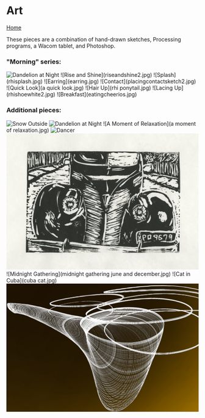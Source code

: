 # Art

[Home](index.md)

These pieces are a combination of hand-drawn sketches, Processing programs, a Wacom tablet, and Photoshop.

### "Morning" series:
<img src="ashleydandelion.jpg" alt="Dandelion at Night" width=50%/>  
![Rise and Shine](riseandshine2.jpg) ![Splash](rhisplash.jpg) ![Earring](earring.jpg) ![Contact](placingcontactsketch2.jpg) ![Quick Look](a quick look.jpg) ![Hair Up](rhi ponytail.jpg) ![Lacing Up](rhishoewhite2.jpg) ![Breakfast](eatingcheerios.jpg)



### Additional pieces:

![Snow Outside](portraitcolor2.jpg)
![Dandelion at Night](ashleydandelion.jpg)
![A Moment of Relaxation](a moment of relaxation.jpg)
![Dancer](dancer4.jpg)
![Old Car in Cuba](cuba.jpg)
![Midnight Gathering](midnight gathering june and december.jpg)
![Cat in Cuba](cuba cat.jpg)
![Pipe](pipe2.jpg)
